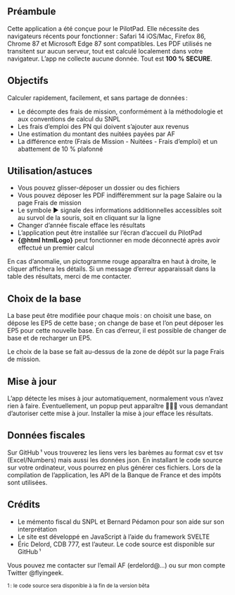 <script>
    import Link from '../components/Link.svelte';
    import { htmlLogo } from '../components/utils';
</script>

## Préambule

Cette application a été conçue pour le PilotPad. Elle nécessite des navigateurs récents pour fonctionner&#8239;: Safari 14 iOS/Mac, Firefox 86, Chrome 87 et Microsoft Edge 87 sont compatibles.
Les PDF utilisés ne transitent sur aucun serveur, tout est calculé localement dans votre navigateur. L’app ne collecte aucune donnée. Tout est __100 % SECURE__.

## Objectifs

Calculer rapidement, facilement, et sans partage de données&#8239;:

- Le décompte des frais de mission, conformément à la méthodologie et aux conventions de calcul du SNPL
- Les frais d’emploi des PN qui doivent s’ajouter aux revenus
- Une estimation du montant des nuitées payées par AF
- La différence entre (Frais de Mission - Nuitées - Frais d’emploi) et un abattement de 10 % plafonné

## Utilisation/astuces

- Vous pouvez glisser-déposer un dossier ou des fichiers
- Vous pouvez déposer les PDF indifféremment sur la page Salaire ou la page Frais de mission
- Le symbole ▶ signale des informations additionnelles accessibles soit au survol de la souris, soit en cliquant sur la ligne
- Changer d’année fiscale efface les résultats
- L’application peut être installée sur l’écran d’accueil du PilotPad
- __{@html htmlLogo}__ peut fonctionner en mode déconnecté après avoir effectué un premier calcul

En cas d’anomalie, un pictogramme rouge apparaîtra en haut à droite, le cliquer affichera les détails. Si un message d’erreur apparaissait dans la table des résultats, merci de me contacter.

## Choix de la base

La base peut être modifiée pour chaque mois&#8239;: on choisit une base, on dépose les EP5 de cette base&#8239;;
on change de base et l’on peut déposer les EP5 pour cette nouvelle base. En cas d’erreur, il est possible de changer de base et de recharger un EP5.

Le choix de la base se fait au-dessus de la zone de dépôt sur la page Frais de mission.

## Mise à jour

L’app détecte les mises à jour automatiquement, normalement vous n’avez rien à faire. Éventuellement, un popup peut
apparaître 👨🏻‍✈️ vous demandant d’autoriser cette mise à jour. Installer la mise à jour efface les résultats.

## Données fiscales

Sur <Link href="https://github.com/flyingeek/flytax">GitHub</Link>&#8239;¹ vous trouverez les liens vers les barèmes au format csv et tsv (Excel/Numbers) mais aussi
les données json. En installant le code source sur votre ordinateur, vous pourrez en plus générer ces fichiers. Lors
de la compilation de l’application, les API de la Banque de France et des impôts sont utilisées.

## Crédits

- Le mémento fiscal du SNPL et Bernard Pédamon pour son aide sur son interprétation
- Le site est développé en JavaScript à l’aide du framework SVELTE
- Éric Delord, CDB 777, est l’auteur. Le code source est disponible sur <Link href="https://github.com/flyingeek/flytax">GitHub</Link>&#8239;¹

Vous pouvez me contacter sur l’email AF (erdelord@…) ou sur mon compte Twitter @flyingeek.

<small>1&#8239;: le code source sera disponible à la fin de la version bêta</small>
